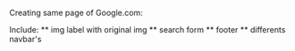 Creating same page of Google.com:

Include:
** img label with original img
** search form
** footer
** differents navbar's
